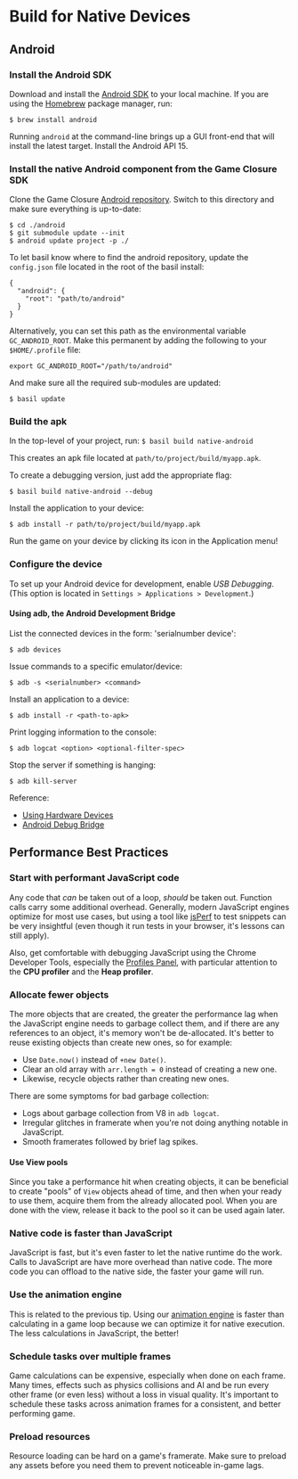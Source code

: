 # Build for Native Devices

## Android

### Install the Android SDK

Download and install the
[Android SDK](http://developer.android.com/sdk/) to your
local machine. If you are using the
[Homebrew](http://mxcl.github.com/homebrew/) package
manager, run:

~~~
$ brew install android
~~~

Running `android` at the command-line brings up a GUI
front-end that will install the latest target. Install the
Android API 15.

### Install the native Android component from the Game Closure SDK

Clone the Game Closure
[Android repository](https://github.com/gameclosure/android). Switch
to this directory and make sure everything is up-to-date:

~~~
$ cd ./android
$ git submodule update --init
$ android update project -p ./
~~~

To let basil know where to find the android repository,
update the `config.json` file located in the root of the
basil install:

~~~
{
  "android": {
    "root": "path/to/android"
  }
}
~~~

Alternatively, you can set this path as the environmental
variable `GC_ANDROID_ROOT`. Make this permanent by adding
the following to your `$HOME/.profile` file:

`export GC_ANDROID_ROOT="/path/to/android"`

And make sure all the required sub-modules are updated:

`$ basil update`

### Build the apk

In the top-level of your project, run:
`$ basil build native-android`

This creates an apk file located at `path/to/project/build/myapp.apk`.

To create a debugging version, just add the appropriate flag:

`$ basil build native-android --debug`

Install the application to your device:

`$ adb install -r path/to/project/build/myapp.apk`

Run the game on your device by clicking its icon in the
Application menu!


### Configure the device

To set up your Android device for development, enable *USB
Debugging*. (This option is located in `Settings > Applications > Development`.)

#### Using adb, the Android Development Bridge

List the connected devices in the form: 'serialnumber device':

`$ adb devices`

Issue commands to a specific emulator/device:

`$ adb -s <serialnumber> <command>`

Install an application to a device:

`$ adb install -r <path-to-apk>`

Print logging information to the console:

`$ adb logcat <option> <optional-filter-spec>`

Stop the server if something is hanging:

`$ adb kill-server`

Reference:
* [Using Hardware Devices](http://developer.android.com/guide/developing/device.html)
* [Android Debug Bridge](http://developer.android.com/guide/developing/tools/adb.html)


## Performance Best Practices

### Start with performant JavaScript code

Any code that *can* be taken out of a loop, *should* be
taken out. Function calls carry some additional
overhead. Generally, modern JavaScript engines optimize for
most use cases, but using a tool like
[jsPerf](http://jsperf.com) to test snippets can be very
insightful (even though it run tests in your browser, it's
lessons can still apply).

Also, get comfortable with debugging JavaScript using the
Chrome Developer Tools, especially the
[Profiles Panel](https://developers.google.com/chrome-developer-tools/docs/profiles),
with particular attention to the **CPU profiler** and the
**Heap profiler**.

### Allocate fewer objects

The more objects that are created, the greater the
performance lag when the JavaScript engine needs to garbage
collect them, and if there are any references to an object,
it's memory won't be de-allocated. It's better to reuse
existing objects than create new ones, so for example:

* Use `Date.now()` instead of `+new Date()`.
* Clear an old array with `arr.length = 0` instead of creating a new one.
* Likewise, recycle objects rather than creating new ones.

There are some symptoms for bad garbage collection:

* Logs about garbage collection from V8 in `adb logcat`.
* Irregular glitches in framerate when you're not doing anything notable in JavaScript.
* Smooth framerates followed by brief lag spikes.

#### Use View pools

Since you take a performance hit when creating objects, it
can be beneficial to create "pools" of `View` objects ahead
of time, and then when your ready to use them, acquire them
from the already allocated pool. When you are done with the
view, release it back to the pool so it can be used again later.

### Native code is faster than JavaScript

JavaScript is fast, but it's even faster to let the native
runtime do the work. Calls to JavaScript are have more
overhead than native code. The more code you can offload to
the native side, the faster your game will run.

### Use the animation engine

This is related to the previous tip. Using our
[animation engine](../api/animate.html) is faster than
calculating in a game loop because we can optimize it for
native execution. The less calculations in JavaScript, the better!

### Schedule tasks over multiple frames

Game calculations can be expensive, especially when done on
each frame. Many times, effects such as physics collisions
and AI and be run every other frame (or even less) without a
loss in visual quality. It's important to schedule these
tasks across animation frames for a consistent, and better
performing game.

### Preload resources

Resource loading can be hard on a game's framerate. Make
sure to preload any assets before you need them to prevent
noticeable in-game lags.
